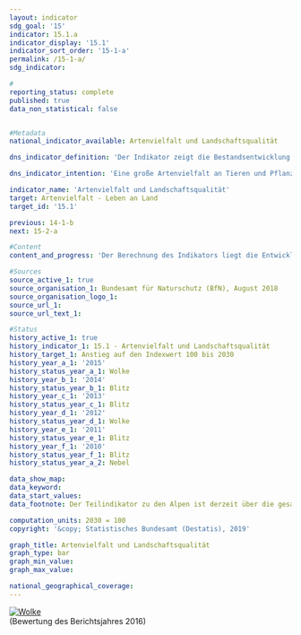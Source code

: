 ```yaml
---                   
layout: indicator                   
sdg_goal: '15'                   
indicator: 15.1.a                   
indicator_display: '15.1'                   
indicator_sort_order: '15-1-a'                   
permalink: /15-1-a/                   
sdg_indicator:                    

#                   
reporting_status: complete                   
published: true                   
data_non_statistical: false                   


#Metadata                   
national_indicator_available: Artenvielfalt und Landschaftsqualität                   

dns_indicator_definition: 'Der Indikator zeigt die Bestandsentwicklung für 51 ausgewählte Vogelarten in Form eines Index.<sub> Text aus dem Indikatorenbericht 2018</sub>'                   

dns_indicator_intention: 'Eine große Artenvielfalt an Tieren und Pflanzen ist eine wesentliche Voraussetzung für einen leistungsfähigen Naturhaushalt und bildet eine wichtige Lebensgrundlage des Menschen. Um die Artenvielfalt und gleichzeitig die Lebensqualität des Menschen zu erhalten, ist das vorläufige Ziel der Bundesregierung ein Indexwert von 100 bis zum Jahr 2030 – ursprünglich sollte dieser Zielwert bereits bis 2015 erreicht werden. Es ist vorgesehen, bis zum Jahr 2020 die Höhe dieses Zielwertes zu überprüfen und gegebenenfalls anzupassen.<sub> Text aus dem Indikatorenbericht 2018</sub>'                   

indicator_name: 'Artenvielfalt und Landschaftsqualität'                   
target: Artenvielfalt - Leben an Land                   
target_id: '15.1'                   

previous: 14-1-b                   
next: 15-2-a                   

#Content                    
content_and_progress: 'Der Berechnung des Indikators liegt die Entwicklung der Bestände von 51 Vogelarten zugrunde, die die wichtigsten Landschafts- und Lebensraumtypen in Deutschland repräsentieren: je zehn Arten für die Teilindikatoren zu Agrarland, zu Siedlungen, zu Binnengewässern, zu Küsten und Meeren sowie elf Arten für Wälder. Aufgrund einer unsicheren Datenlage wird derzeit der Lebensraum Alpen nicht berücksichtigt.<br><br>Die Bestandsgröße je Art wird jährlich aus den Ergebnissen von Programmen des Vogelmonitorings vom Dachverband Deutscher Avifaunisten (DDA) in Zusammenarbeit mit dem Bundesamt für Naturschutz (BfN) berechnet und in Relation zur Größe des Bestandszielwerts gesetzt. Der Bestandszielwert wurde durch ein Expertengremium für jede Vogelart – ursprünglich für das Jahr 2015 – festgelegt. Die historischen Werte für 1970 und 1975 sind rekonstruiert.<br><br>Für jeden Teilindikator wird der arithmetische Mittelwert der Zielerreichungsgrade über alle zehn bzw. elf ausgewählten Vogelarten gebildet. Der Gesamtindikator errechnet sich aus einer gewichteten Summierung der Teilindikatoren. Die Gewichtung bezieht sich dabei auf den Flächenanteil des jeweiligen Hauptlebensraum- bzw. Landschaftstyps an der Fläche Deutschlands. Die Zielwerte für die Teilindikatoren und den Gesamtindikator wurden vorläufig unverändert auf das Zieljahr 2030 übertragen.<br><br>Neben Vögeln sind auch andere Arten an eine reichhaltig gegliederte Landschaft mit intakten, nachhaltig genutzten Lebensräumen gebunden, sodass der Indikator indirekt auch die Entwicklung zahlreicher weiterer Arten in der Landschaft und die Nachhaltigkeit der Landnutzung abbildet.<br><br>Der Wert des Indikators für Artenvielfalt und Landschaftsqualität lag im Jahr 1990 deutlich unter den Werten, die für die Jahre 1970 und 1975 rekonstruiert wurden. In den letzten zehn Berichtsjahren (2005 bis 2015) hat sich der Wert des Indikators weiter verschlechtert. Im Jahr 2015 lag er bei 70,3&nbsp;% des Zielwerts. Bei gleichbleibender Entwicklung ist eine Zielerreichung im Jahr 2030 nicht absehbar.<br><br>Im Verlauf der letzten zehn Jahre (von 2005 bis 2015) haben sich die Teilindikatoren für die einzelnen Lebensraumtypen allerdings unterschiedlich entwickelt. Die Teilindikatoren des Agrarlandes (2015: 59,2&nbsp;% des Zielwerts) sowie der Küsten und Meere (2015: 58,5&nbsp;% des Zielwerts) zeigten bis zum Jahr 2014 einen Abwärtstrend – haben sich aber in 2015 wieder leicht erholt. Dies wirkt sich auch deutlich auf den Wert des Gesamtindikators aus.<br><br>Bis auf die Teilindikatoren für Wälder und Binnengewässer blieben alle Teilindikatoren auch deutlich hinter den Vergleichswerten für das Jahr 1990 zurück. Bei der Artenvielfalt und Landschaftsqualität der Wälder sah es im Vergleich zu den anderen Lebensraumtypen zuletzt deutlich besser aus: 2015 wurde hier mit 90,1&nbsp;% des Zielwerts der im Vergleich zu den anderen Teilindikatoren höchste Wert erreicht.<sub> Text aus dem Indikatorenbericht 2018</sub>'                   

#Sources
source_active_1: true                           
source_organisation_1: Bundesamt für Naturschutz (BfN), August 2018                           
source_organisation_logo_1:                            
source_url_1:                            
source_url_text_1:                            

#Status                   
history_active_1: true                   
history_indicator_1: 15.1 - Artenvielfalt und Landschaftsqualität                   
history_target_1: Anstieg auf den Indexwert 100 bis 2030
history_year_a_1: '2015'                           
history_status_year_a_1: Wolke
history_year_b_1: '2014'                           
history_status_year_b_1: Blitz
history_year_c_1: '2013'                           
history_status_year_c_1: Blitz
history_year_d_1: '2012'                           
history_status_year_d_1: Wolke
history_year_e_1: '2011'                           
history_status_year_e_1: Blitz
history_year_f_1: '2010'                           
history_status_year_f_1: Blitz
history_status_year_a_2: Nebel

data_show_map:                    
data_keyword:                    
data_start_values:                    
data_footnote: Der Teilindikator zu den Alpen ist derzeit über die gesamte Datenreihe ausgesetzt. Die historischen Werte für 1970 und 1975 sind rekonstruiert. Die Zielwerte für die Teilindikatoren und den Gesamtindikator sollen bis zum Jahr 2020 überprüft werden.                   

computation_units: 2030 = 100                   
copyright: '&copy; Statistisches Bundesamt (Destatis), 2019'                   

graph_title: Artenvielfalt und Landschaftsqualität                   
graph_type: bar                   
graph_min_value:                    
graph_max_value:                    

national_geographical_coverage:                    
---
```

<div>                           
  <div class="my-header">                           
    <a href="https://nachhaltige-entwicklung-deutschland.github.io/open-sdg-site-starter/status/"><img src="https://g205sdgs.github.io/sdg-indicators/public/Wettersymbole/Wolke.png" alt="Wolke" />                           
    </a>                           
  </div>
  <div class="my-header-note">
    <span>(Bewertung des Berichtsjahres 2016)</span>
  </div>                           
</div>